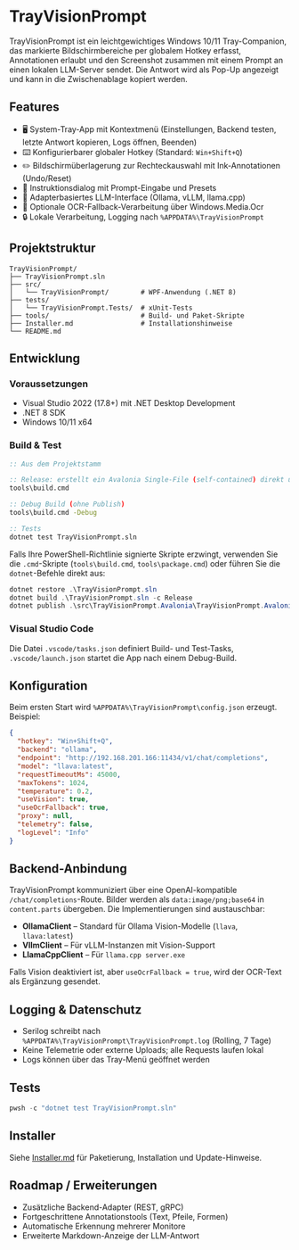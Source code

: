 # TrayVisionPrompt

TrayVisionPrompt ist ein leichtgewichtiges Windows 10/11 Tray-Companion, das markierte Bildschirmbereiche per globalem Hotkey erfasst, Annotationen erlaubt und den Screenshot zusammen mit einem Prompt an einen lokalen LLM-Server sendet. Die Antwort wird als Pop-Up angezeigt und kann in die Zwischenablage kopiert werden.

## Features
- 🖥️ System-Tray-App mit Kontextmenü (Einstellungen, Backend testen, letzte Antwort kopieren, Logs öffnen, Beenden)
- ⌨️ Konfigurierbarer globaler Hotkey (Standard: `Win+Shift+Q`)
- ✏️ Bildschirmüberlagerung zur Rechteckauswahl mit Ink-Annotationen (Undo/Reset)
- 📝 Instruktionsdialog mit Prompt-Eingabe und Presets
- 🤖 Adapterbasiertes LLM-Interface (Ollama, vLLM, llama.cpp)
- 🧾 Optionale OCR-Fallback-Verarbeitung über Windows.Media.Ocr
- 🔒 Lokale Verarbeitung, Logging nach `%APPDATA%\TrayVisionPrompt`

## Projektstruktur
```
TrayVisionPrompt/
├── TrayVisionPrompt.sln
├── src/
│   └── TrayVisionPrompt/        # WPF-Anwendung (.NET 8)
├── tests/
│   └── TrayVisionPrompt.Tests/  # xUnit-Tests
├── tools/                       # Build- und Paket-Skripte
├── Installer.md                 # Installationshinweise
└── README.md
```

## Entwicklung
### Voraussetzungen
- Visual Studio 2022 (17.8+) mit .NET Desktop Development
- .NET 8 SDK
- Windows 10/11 x64

### Build & Test
```bat
:: Aus dem Projektstamm

:: Release: erstellt ein Avalonia Single-File (self-contained) direkt unter .\dist
tools\build.cmd

:: Debug Build (ohne Publish)
tools\build.cmd -Debug

:: Tests
dotnet test TrayVisionPrompt.sln
```

Falls Ihre PowerShell-Richtlinie signierte Skripte erzwingt, verwenden Sie die `.cmd`-Skripte (`tools\build.cmd`, `tools\package.cmd`) oder führen Sie die `dotnet`-Befehle direkt aus:

```powershell
dotnet restore .\TrayVisionPrompt.sln
dotnet build .\TrayVisionPrompt.sln -c Release
dotnet publish .\src\TrayVisionPrompt.Avalonia\TrayVisionPrompt.Avalonia.csproj -c Release -r win-x64 --self-contained true -p:PublishSingleFile=true -o .\dist
```

### Visual Studio Code
Die Datei `.vscode/tasks.json` definiert Build- und Test-Tasks, `.vscode/launch.json` startet die App nach einem Debug-Build.

## Konfiguration
Beim ersten Start wird `%APPDATA%\TrayVisionPrompt\config.json` erzeugt. Beispiel:
```json
{
  "hotkey": "Win+Shift+Q",
  "backend": "ollama",
  "endpoint": "http://192.168.201.166:11434/v1/chat/completions",
  "model": "llava:latest",
  "requestTimeoutMs": 45000,
  "maxTokens": 1024,
  "temperature": 0.2,
  "useVision": true,
  "useOcrFallback": true,
  "proxy": null,
  "telemetry": false,
  "logLevel": "Info"
}
```

## Backend-Anbindung
TrayVisionPrompt kommuniziert über eine OpenAI-kompatible `/chat/completions`-Route. Bilder werden als `data:image/png;base64` in `content.parts` übergeben. Die Implementierungen sind austauschbar:
- **OllamaClient** – Standard für Ollama Vision-Modelle (`llava`, `llava:latest`)
- **VllmClient** – Für vLLM-Instanzen mit Vision-Support
- **LlamaCppClient** – Für `llama.cpp server.exe`

Falls Vision deaktiviert ist, aber `useOcrFallback = true`, wird der OCR-Text als Ergänzung gesendet.

## Logging & Datenschutz
- Serilog schreibt nach `%APPDATA%\TrayVisionPrompt\TrayVisionPrompt.log` (Rolling, 7 Tage)
- Keine Telemetrie oder externe Uploads; alle Requests laufen lokal
- Logs können über das Tray-Menü geöffnet werden

## Tests
```powershell
pwsh -c "dotnet test TrayVisionPrompt.sln"
```

## Installer
Siehe [Installer.md](Installer.md) für Paketierung, Installation und Update-Hinweise.

## Roadmap / Erweiterungen
- Zusätzliche Backend-Adapter (REST, gRPC)
- Fortgeschrittene Annotationstools (Text, Pfeile, Formen)
- Automatische Erkennung mehrerer Monitore
- Erweiterte Markdown-Anzeige der LLM-Antwort

